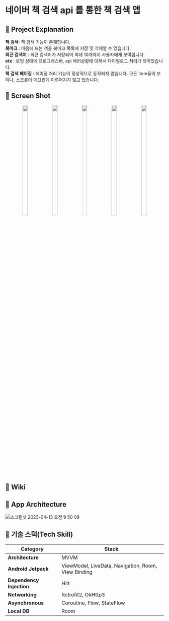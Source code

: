 
# 네이버 책 검색 api 를 통한 책 검색 앱
## 📌 Project Explanation 
<b>책 검색</b>: 책 검색 기능이 존재합니다.<br>
<b>북마크</b> : 마음에 드는 책을 북마크 목록에 저장 및 삭제할 수 있습니다.<br>
<b>최근 검색어</b> : 최근 검색어가 저장되어 최대 10개까지 사용자에게 보여집니다.<br>
<b>etx</b> : 로딩 상태에 프로그레스바, api 에러상황에 대해서 다이얼로그 처리가 되어있습니다.<br>
<b>책 검색 페이징</b> : 페이징 처리 기능이 정상적으로 동작되지 않습니다. 모든 item들이 보이나, 스크롤이 매끄럽게 이루어지지 않고 있습니다.<br>

## 📌 Screen Shot
<p align="center">
<img src="https://user-images.githubusercontent.com/83231344/235337087-8966fe7b-dfac-48c4-b42b-9289e6d3def1.png" width="18%" height="30%">
<img src="https://user-images.githubusercontent.com/83231344/235337097-e22315e2-db40-4502-a089-3606dc6d738d.png" width="18%" height="30%">
<img src="https://user-images.githubusercontent.com/83231344/235337104-32e0a404-152c-4397-a9a9-96d26e3ab3ad.png" width="18%" height="30%">
<img src="https://user-images.githubusercontent.com/83231344/235337107-5f1a78ba-1d84-4636-9e38-42dad9cc3afa.png" width="18%" height="30%">
<img src="https://user-images.githubusercontent.com/83231344/235337111-26780afd-5e5f-4948-9372-be057d88223a.png" width="18%" height="30%">
</p>


## 📌 Wiki

## 📌 App Architecture
![스크린샷 2023-04-13 오전 9 50 09](https://user-images.githubusercontent.com/83231344/231617438-0c5375d9-03dd-4b52-b97d-e8c0d83b339b.png)

## 📌 기술 스택(Tech Skill)
 | Category                                                   | Stack                                                   |
| ------------------------------------------------------------ | ------------------------------------------------------- |
| **Architecture**| MVVM        |
| **Android Jetpack**|  ViewModel, LiveData, Navigation, Room, View Binding |
| **Dependency Injection**| Hilt       |
| **Networking** | Retrofit2, OkHttp3           |
| **Asynchronous**                 | Coroutine, Flow, StateFlow |
| **Local DB**                 | Room |


